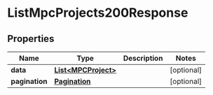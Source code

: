 

# ListMpcProjects200Response


## Properties

| Name | Type | Description | Notes |
|------------ | ------------- | ------------- | -------------|
|**data** | [**List&lt;MPCProject&gt;**](MPCProject.md) |  |  [optional] |
|**pagination** | [**Pagination**](Pagination.md) |  |  [optional] |



